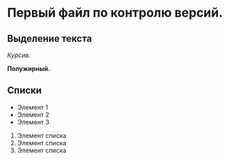 # Первый файл по контролю версий.


## Выделение текста 
*Курсив.*


**Полужирный.**

## Списки
* Элемент 1
* Элемент 2
* Элемент 3

1. Элемент списка
2. Элемент списка
3. Элемент списка




